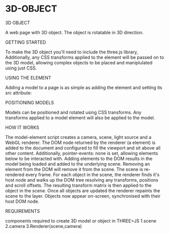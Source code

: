 # 3D-OBJECT
3D OBJECT

A web page with 3D object. The object is rotatable in 3D direction.

GETTING STARTED

To make the 3D object you'll need to include the three.js library,
Additionally, any CSS transforms applied to the element will be passed on to the 3D model, allowing complex objects to be placed and maniplulated using just CSS.

USING THE ELEMENT

Adding a model to a page is as simple as adding the element and setting its src attribute:

POSITIONING MODELS

Models can be positioned and rotated using CSS transforms. Any transforms applied to a model element will also be applied to the model.

HOW IT WORKS

The model-element script creates a camera, scene, light source and a WebGL renderer. The DOM node returned by the renderer (a element) is added to the document and configured to fill the viewport and sit above all other content. Additionally, pointer-events: none is set, allowing elements below to be interacted with.
Adding elements to the DOM results in the model being loaded and added to the underlying scene. Removing an element from the DOM will remove it from the scene.
The scene is re-rendered every frame. For each object in the scene, the renderer finds it's host node and walks up the DOM tree resolving any transforms, positions and scroll offsets. The resulting transform matrix is then applied to the object in the scene. Once all objects are updated the renderer repaints the scene to the layer. Objects now appear on-screen, synchronised with their host DOM node.

REQUIREMENTS

components required to create 3D model or object in THREE>JS
1.scene
2.camera
3.Renderer(scene,camera)
